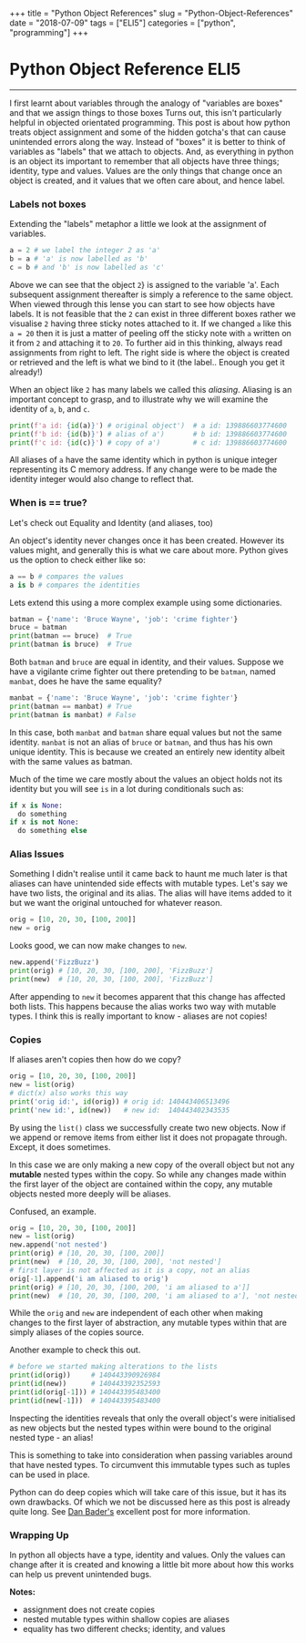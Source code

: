 +++
title = "Python Object References"
slug = "Python-Object-References"
date = "2018-07-09"
tags = ["ELI5"]
categories = ["python", "programming"]
+++

# Python Object Reference ELI5
----------------------------

I first learnt about variables through the analogy of "variables are
boxes" and that we assign things to those boxes Turns out, this isn't
particularly helpful in objected orientated programming. This post is
about how python treats object assignment and some of the hidden
gotcha's that can cause unintended errors along the way. Instead of
"boxes" it is better to think of variables as "labels" that we
attach to objects. And, as everything in python is an object its
important to remember that all objects have three things; identity, type
and values. Values are the only things that change once an object is
created, and it values that we often care about, and hence label.

### Labels not boxes

Extending the "labels" metaphor a little we look at the assignment of
variables.

```python
a = 2 # we label the integer 2 as 'a'
b = a # 'a' is now labelled as 'b'
c = b # and 'b' is now labelled as 'c'
```

Above we can see that the object `2`} is assigned to the
variable 'a'. Each subsequent assignment thereafter is simply a
reference to the same object. When viewed through this lense you can
start to see how objects have labels. It is not feasible that the
`2` can exist in three different boxes rather we visualise
`2` having three sticky notes attached to it. If we changed
`a` like this `a = 20` then it is just a
matter of peeling off the sticky note with `a` written on
it from `2` and attaching it to `20`. To
further aid in this thinking, always read assignments from right to
left. The right side is where the object is created or retrieved and the
left is what we bind to it (the label.. Enough you get it already!)

When an object like `2` has many labels we called this
*aliasing*. Aliasing is an important concept to grasp, and to illustrate
why we will examine the identity of `a`, `b`,
and `c`.

```python 
print(f'a id: {id(a)}') # original object')  # a id: 139886603774600
print(f'b id: {id(b)}') # alias of a')       # b id: 139886603774600
print(f'c id: {id(c)}') # copy of a')        # c id: 139886603774600
```

All aliases of `a` have the same identity which in python
is unique integer representing its C memory address. If any change were
to be made the identity integer would also change to reflect that.

### When is == true?

Let's check out Equality and Identity (and aliases, too)

An object's identity never changes once it has been created. However
its values might, and generally this is what we care about more. Python
gives us the option to check either like so:

```python
a == b # compares the values
a is b # compares the identities
```

Lets extend this using a more complex example using some dictionaries.

```python
batman = {'name': 'Bruce Wayne', 'job': 'crime fighter'}
bruce = batman
print(batman == bruce)  # True
print(batman is bruce)  # True
```

Both `batman` and `bruce` are equal in
identity, and their values. Suppose we have a vigilante crime fighter
out there pretending to be `batman`, named
`manbat`, does he have the same equality?

```python 
manbat = {'name': 'Bruce Wayne', 'job': 'crime fighter'}
print(batman == manbat) # True
print(batman is manbat) # False
```

In this case, both `manbat` and `batman` share
equal values but not the same identity. `manbat` is not an
alias of `bruce` or `batman`, and thus has his
own unique identity. This is because we created an entirely new identity
albeit with the same values as batman.

Much of the time we care mostly about the values an object holds not its
identity but you will see `is` in a lot during conditionals
such as:

```python 
if x is None:
  do something
if x is not None:
  do something else
```

### Alias Issues

Something I didn't realise until it came back to haunt me much later is
that aliases can have unintended side effects with mutable types. Let's
say we have two lists, the original and its alias. The alias will have
items added to it but we want the original untouched for whatever
reason.

```python 
orig = [10, 20, 30, [100, 200]]
new = orig
```

Looks good, we can now make changes to `new`.

```python 
new.append('FizzBuzz')
print(orig) # [10, 20, 30, [100, 200], 'FizzBuzz']
print(new)  # [10, 20, 30, [100, 200], 'FizzBuzz']
```

After appending to `new` it becomes apparent that this
change has affected both lists. This happens because the alias works two
way with mutable types. I think this is really important to know -
aliases are not copies!

### Copies

If aliases aren't copies then how do we copy?

```python 
orig = [10, 20, 30, [100, 200]]
new = list(orig)
# dict(x) also works this way
print('orig id:', id(orig)) # orig id: 140443406513496
print('new id:', id(new))   # new id:  140443402343535
```

By using the `list()` class we successfully create two new
objects. Now if we append or remove items from either list it does not
propagate through. Except, it does sometimes.

In this case we are only making a new copy of the overall object but not
any **mutable** nested types within the copy. So while any changes made
within the first layer of the object are contained within the copy, any
mutable objects nested more deeply will be aliases.

Confused, an example.

```python 
orig = [10, 20, 30, [100, 200]]
new = list(orig)
new.append('not nested')
print(orig) # [10, 20, 30, [100, 200]]
print(new)  # [10, 20, 30, [100, 200], 'not nested']
# first layer is not affected as it is a copy, not an alias
orig[-1].append('i am aliased to orig')
print(orig) # [10, 20, 30, [100, 200, 'i am aliased to a']]
print(new)  # [10, 20, 30, [100, 200, 'i am aliased to a'], 'not nested']
```

While the `orig` and `new` are independent of
each other when making changes to the first layer of abstraction, any
mutable types within that are simply aliases of the copies source.

Another example to check this out.

```python 
# before we started making alterations to the lists
print(id(orig))     # 140443390926984
print(id(new))      # 140443392352593
print(id(orig[-1])) # 140443395483400
print(id(new[-1]))  # 140443395483400
```

Inspecting the identities reveals that only the overall object\'s were
initialised as new objects but the nested types within were bound to the
original nested type - an alias!

This is something to take into consideration when passing variables
around that have nested types. To circumvent this immutable types such
as tuples can be used in place.

Python can do deep copies which will take care of this issue, but it has
its own drawbacks. Of which we not be discussed here as this post is
already quite long. See [Dan
Bader\'s](https://realpython.com/copying-python-objects/) excellent post
for more information.

### Wrapping Up

In python all objects have a type, identity and values. Only the values
can change after it is created and knowing a little bit more about how
this works can help us prevent unintended bugs.

**Notes:**

-   assignment does not create copies
-   nested mutable types within shallow copies are aliases
-   equality has two different checks; identity, and values
